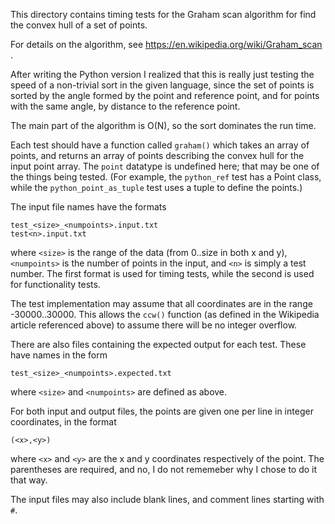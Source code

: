 This directory contains timing tests for the Graham scan algorithm
for find the convex hull of a set of points.

For details on the algorithm,
see https://en.wikipedia.org/wiki/Graham_scan .

After writing the Python version I realized that this is really
just testing the speed of a non-trivial sort in the given
language, since the set of points is sorted by the angle
formed by the point and reference point, and for points
with the same angle, by distance to the reference point.

The main part of the algorithm is O(N),
so the sort dominates the run time.

Each test should have a function called `graham()`
which takes an array of points,
and returns an array of points describing the
convex hull for the input point array.
The `point` datatype is undefined here;
that may be one of the things being tested.
(For example, the `python_ref` test has a Point class,
while the `python_point_as_tuple` test uses a
tuple to define the points.)

The input file names have the formats
```
test_<size>_<numpoints>.input.txt
test<n>.input.txt
```
where `<size>` is the range of the data (from 0..size
in both x and y), `<numpoints>` is the number
of points in the input, and `<n>` is simply a test
number.  The first format is used for timing tests,
while the second is used for functionality tests.

The test implementation may assume that all coordinates
are in the range -30000..30000.  This allows the `ccw()`
function (as defined in the Wikipedia article referenced above)
to assume there will be no integer overflow.

There are also files containing the expected output
for each test.  These have names in the form
```
test_<size>_<numpoints>.expected.txt
```
where `<size>` and `<numpoints>` are defined as above.

For both input and output files,
the points are given one per line in integer coordinates,
in the format
```
(<x>,<y>)
```
where `<x>` and `<y>` are the x and y coordinates
respectively of the point.  The parentheses are
required, and no, I do not rememeber why I chose
to do it that way.

The input files may also include blank lines,
and comment lines starting with `#`.